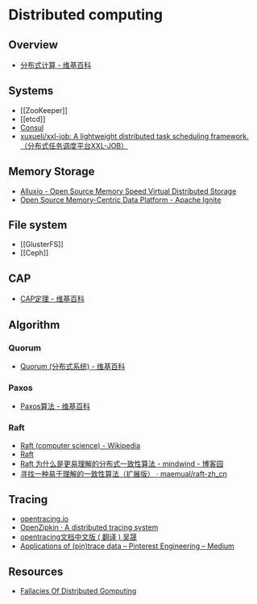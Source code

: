 # Distributed computing

## Overview

- [分布式计算 - 维基百科](https://zh.wikipedia.org/wiki/%E5%88%86%E5%B8%83%E5%BC%8F%E8%AE%A1%E7%AE%97)

## Systems

- [[ZooKeeper]]
- [[etcd]]
- [Consul](https://github.com/hashicorp/consul)
- [xuxueli/xxl-job: A lightweight distributed task scheduling framework.（分布式任务调度平台XXL-JOB）](https://github.com/xuxueli/xxl-job)

## Memory Storage

- [Alluxio - Open Source Memory Speed Virtual Distributed Storage](http://www.alluxio.org/)
- [Open Source Memory-Centric Data Platform - Apache Ignite](https://ignite.apache.org/index.html)

## File system

- [[GlusterFS]]
- [[Ceph]]

## CAP

- [CAP定理 - 维基百科](https://zh.wikipedia.org/wiki/CAP%E5%AE%9A%E7%90%86)

## Algorithm

### Quorum

- [Quorum (分布式系统) - 维基百科](https://zh.wikipedia.org/wiki/Quorum_(%E5%88%86%E5%B8%83%E5%BC%8F%E7%B3%BB%E7%BB%9F))

### Paxos

- [Paxos算法 - 维基百科](https://zh.wikipedia.org/wiki/Paxos%E7%AE%97%E6%B3%95)

### Raft

- [Raft (computer science) - Wikipedia](https://en.wikipedia.org/wiki/Raft_(computer_science))
- [Raft](http://thesecretlivesofdata.com/raft/)
- [Raft 为什么是更易理解的分布式一致性算法 - mindwind - 博客园](http://www.cnblogs.com/mindwind/p/5231986.html)
- [寻找一种易于理解的一致性算法（扩展版） · maemual/raft-zh_cn](https://github.com/maemual/raft-zh_cn/blob/master/raft-zh_cn.md)

## Tracing

- [opentracing.io ](http://opentracing.io/)
- [OpenZipkin · A distributed tracing system](http://zipkin.io/)
- [opentracing文档中文版 ( 翻译 ) 吴晟](https://wu-sheng.gitbooks.io/opentracing-io/)
- [Applications of (pin)trace data – Pinterest Engineering – Medium](https://medium.com/@Pinterest_Engineering/applications-of-pin-trace-data-3b9e6dc2744b)

## Resources

- [Fallacies Of Distributed Gomputing](http://go-talks.appspot.com/github.com/mhausenblas/fallacies-of-distributed-gomputing/main.slide)
